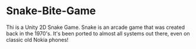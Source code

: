 # Snake-Bite-Game
Thi is a Unity 2D Snake Game. Snake is an arcade game that was created back in the 1970's. It's been ported to almost all systems out there, even on classic old Nokia phones!
